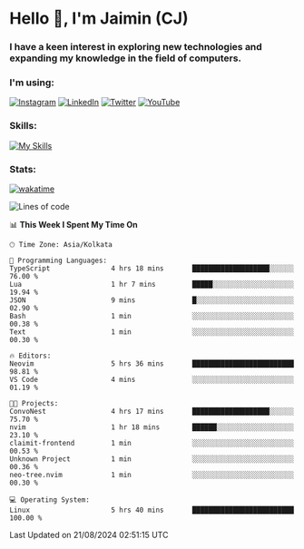 <h1>Hello 👋, I'm Jaimin (CJ)</h1>
<h3>I have a keen interest in exploring new technologies and expanding my knowledge in the field of computers.</h3>

<h3 align="left"> I'm using: </h3>

[![Instagram](https://img.shields.io/badge/Instagram-%23E4405F.svg?style=for-the-badge&logo=Instagram&logoColor=white)](https://instagram.com/jaimin_chovatia) [![LinkedIn](https://img.shields.io/badge/linkedin-%230077B5.svg?style=for-the-badge&logo=linkedin&logoColor=white)](https://www.linkedin.com/in/jaimin-chovatia-691b8b29a) [![Twitter](https://img.shields.io/badge/Twitter-%231DA1F2.svg?style=for-the-badge&logo=Twitter&logoColor=white)](https://twitter.com/jaimin_chovatia) [![YouTube](https://img.shields.io/badge/YouTube-%23FF0000.svg?style=for-the-badge&logo=YouTube&logoColor=white)](https://youtube.com/@cjcreations5172) 

**<h3 align="left">Skills:</h3>**

[![My Skills](https://skillicons.dev/icons?i=ts,js,java,py,react,nextjs,nodejs,postgres,mongodb,git)](https://skillicons.dev)

<!---
 **<h3 align="left">🏆 Achievements:</h3>**
 [![An image of @jaimin25's Holopin badges, which is a link to view their full Holopin profile](https://holopin.me/jaimin25)](https://holopin.io/@jaimin25)
-->

**<h3 align="left">Stats:</h3>**

[![wakatime](https://wakatime.com/badge/user/b2a7cf30-099b-4a62-be11-c3b7dc700323.svg)](https://wakatime.com/@b2a7cf30-099b-4a62-be11-c3b7dc700323)

<!--START_SECTION:waka-->
![Lines of code](https://img.shields.io/badge/From%20Hello%20World%20I%27ve%20Written-928.8%20thousand%20lines%20of%20code-blue)

📊 **This Week I Spent My Time On** 

```text
🕑︎ Time Zone: Asia/Kolkata

💬 Programming Languages: 
TypeScript               4 hrs 18 mins       ███████████████████░░░░░░   76.00 % 
Lua                      1 hr 7 mins         █████░░░░░░░░░░░░░░░░░░░░   19.94 % 
JSON                     9 mins              █░░░░░░░░░░░░░░░░░░░░░░░░   02.90 % 
Bash                     1 min               ░░░░░░░░░░░░░░░░░░░░░░░░░   00.38 % 
Text                     1 min               ░░░░░░░░░░░░░░░░░░░░░░░░░   00.30 % 

🔥 Editors: 
Neovim                   5 hrs 36 mins       █████████████████████████   98.81 % 
VS Code                  4 mins              ░░░░░░░░░░░░░░░░░░░░░░░░░   01.19 % 

🐱‍💻 Projects: 
ConvoNest                4 hrs 17 mins       ███████████████████░░░░░░   75.70 % 
nvim                     1 hr 18 mins        ██████░░░░░░░░░░░░░░░░░░░   23.10 % 
claimit-frontend         1 min               ░░░░░░░░░░░░░░░░░░░░░░░░░   00.53 % 
Unknown Project          1 min               ░░░░░░░░░░░░░░░░░░░░░░░░░   00.36 % 
neo-tree.nvim            1 min               ░░░░░░░░░░░░░░░░░░░░░░░░░   00.30 % 

💻 Operating System: 
Linux                    5 hrs 40 mins       █████████████████████████   100.00 % 
```


 Last Updated on 21/08/2024 02:51:15 UTC
<!--END_SECTION:waka-->
